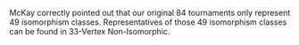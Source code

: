 McKay correctly pointed out that our original 84 tournaments only represent 49 isomorphism classes. Representatives of those 49 isomorphism classes can be found in 33-Vertex Non-Isomorphic.